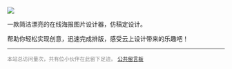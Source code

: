 
![](../images/2023-7-14-1689304654662.png)

一款简洁漂亮的在线海报图片设计器，仿稿定设计。

帮助你轻松实现创意，迅速完成排版，感受云上设计带来的乐趣吧！

-----

<div style="font-size:12px;color:#888888"><span id="busuanzi_container_site_pv">本站总访问量<span id="busuanzi_value_site_pv"></span>次</span>，<span id="busuanzi_container_site_pv">共有<span id="busuanzi_value_site_uv"></span>位小伙伴在此留下足迹。</span> <a href="https://support.qq.com/product/496599">公共留言板</a></div>